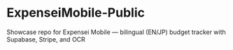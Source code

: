 # ExpenseiMobile-Public
Showcase repo for Expensei Mobile — bilingual (EN/JP) budget tracker with Supabase, Stripe, and OCR
